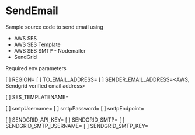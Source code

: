 # SendEmail

Sample source code to send email using 

* AWS SES
* AWS SES Template
* AWS SES SMTP - Nodemailer
* SendGrid

Required env parameters

[ ] REGION=<AWS Region>
[ ] TO_EMAIL_ADDRESS=<Recipient email address>
[ ] SENDER_EMAIL_ADDRESS=<AWS, Sendgrid verified email address>

[ ] SES_TEMPLATENAME=<AWS SES TemplateName>

[ ] smtpUsername=<AWS SMTP Username>
[ ] smtpPassword=<AWS SMTP Password>
[ ] smtpEndpoint=<AWS SES Endpoint>

[ ] SENDGRID_API_KEY=<Sendgrid API key>
[ ] SENDGRID_SMTP=<Sendgrid SMTP Host>
[ ] SENDGRID_SMTP_USERNAME=<Sendgrid SMTP username>
[ ] SENDGRID_SMTP_KEY=<Sendgrid SMTP key>